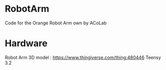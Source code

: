 # RobotArm
Code for the Orange Robot Arm own by ACoLab

# Hardware
Robot Arm 3D model : https://www.thingiverse.com/thing:480446
Teensy 3.2
